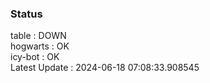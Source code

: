 ### Status


table : DOWN  
hogwarts : OK  
icy-bot : OK  
Latest Update : 2024-06-18 07:08:33.908545
